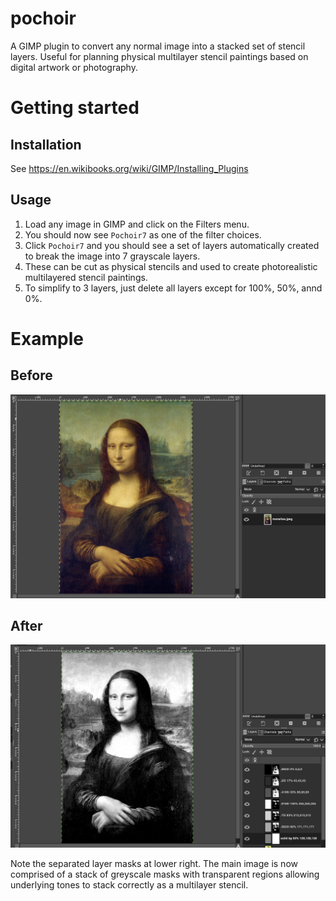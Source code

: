 # pochoir

A GIMP plugin to convert any normal image into a stacked set of stencil layers. Useful for planning physical multilayer stencil paintings based on digital artwork or photography.


# Getting started

## Installation
See https://en.wikibooks.org/wiki/GIMP/Installing_Plugins

## Usage
1. Load any image in GIMP and click on the Filters menu.
2. You should now see `Pochoir7` as one of the filter choices.
3. Click `Pochoir7` and you should see a set of layers automatically created to break the image into 7 grayscale layers.
4. These can be cut as physical stencils and used to create photorealistic multilayered stencil paintings.
5. To simplify to 3 layers, just delete all layers except for 100%, 50%, annd 0%.

# Example

## Before
![Before](https://github.com/davidacarter/pochoir/blob/main/before.png)
## After
![After](https://github.com/davidacarter/pochoir/blob/main/after.png)

Note the separated layer masks at lower right. The main image is now comprised of a stack of greyscale masks with transparent regions allowing underlying tones to stack correctly as a multilayer stencil.
